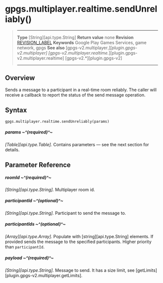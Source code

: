 # gpgs.multiplayer.realtime.sendUnreliably()

> --------------------- ------------------------------------------------------------------------------------------
> __Type__              [String][api.type.String]
> __Return value__      none
> __Revision__          [REVISION_LABEL](REVISION_URL)
> __Keywords__          Google Play Games Services, game network, gpgs
> __See also__          [gpgs-v2.multiplayer.*][plugin.gpgs-v2.multiplayer]
>                       [gpgs-v2.multiplayer.realtime.*][plugin.gpgs-v2.multiplayer.realtime]
>                       [gpgs-v2.*][plugin.gpgs-v2]
> --------------------- ------------------------------------------------------------------------------------------

## Overview

Sends a message to a participant in a real-time room reliably. The caller will receive a callback to report the status of the send message operation.

## Syntax

	gpgs.multiplayer.realtime.sendUnreliably(params)

##### params ~^(required)^~
_[Table][api.type.Table]._ Contains parameters — see the next section for details.

## Parameter Reference

##### roomId ~^(required)^~
_[String][api.type.String]._ Multiplayer room id.

##### participantId ~^(optional)^~
_[String][api.type.String]._ Participant to send the message to.

##### participantIds ~^(optional)^~
_[Array][api.type.Array]._ Populate with [string][api.type.String] elements. If provided sends the message to the specified participants. Higher priority than `participantId`.

##### payload ~^(required)^~
_[String][api.type.String]._ Message to send. It has a size limit, see [getLimits][plugin.gpgs-v2.multiplayer.getLimits].